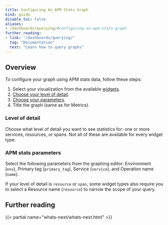 ```yaml
---
title: Configuring An APM Stats Graph
kind: guide
disable_toc: false
aliases:
- /dashboards/querying/#configuring-an-apm-stats-graph
further_reading:
- link: "/dashboards/querying/"
  tag: "Documentation"
  text: "Learn how to query graphs"
---
```


## Overview

To configure your graph using APM stats data, follow these steps:

1. Select your visualization from the available [widgets][1].
2. [Choose your level of detail](#level-of-detail).
3. [Choose your parameters](#apm-stats-parameters).
4. Title the graph (same as for Metrics).

### Level of detail
Choose what level of detail you want to see statistics for: one or more services, resources, or spans. Not all of these are available for every widget type.

### APM stats parameters
Select the following parameters from the graphing editor: Environment (`env`), Primary tag (`primary_tag`), Service (`service`), and Operation name (`name`).

If your level of detail is `resource` or `span`, some widget types also require you to select a Resource name (`resource`) to narrow the scope of your query.

## Further reading

{{< partial name="whats-next/whats-next.html" >}}

[1]: /dashboards/widgets/